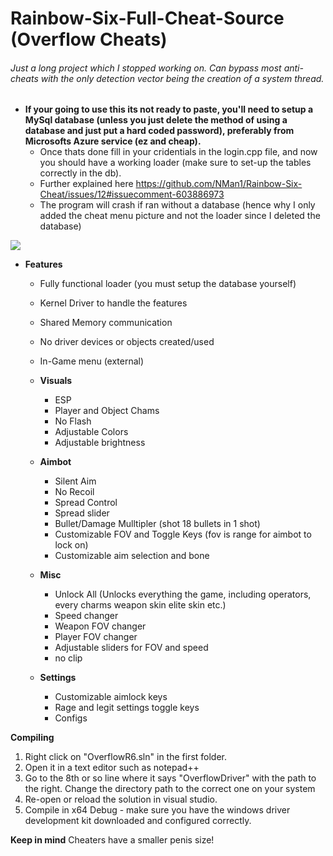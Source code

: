 # Rainbow-Six-Full-Cheat-Source (Overflow Cheats)
###### Just a long project which I stopped working on. Can bypass most anti-cheats with the only detection vector being the creation of a system thread.

- **If your going to use this its not ready to paste, you'll need to setup a MySql database (unless you just delete the method of using a database and just put a hard coded password), preferably from Microsofts Azure service (ez and cheap).** 
     - Once thats done fill in your cridentials in the login.cpp file, and now you should have a working loader (make sure to set-up the tables correctly in the db).
     - Further explained here https://github.com/NMan1/Rainbow-Six-Cheat/issues/12#issuecomment-603886973
     - The program will crash if ran without a database (hence why I only added the cheat menu picture and not the loader since I deleted the database)
   
 <img src="https://i.imgur.com/yGL0VvV.png"/>  
 
- **Features** 	
     - Fully functional loader (you must setup the database yourself)
     - Kernel Driver to handle the features
     - Shared Memory communication
     - No driver devices or objects created/used
     - In-Game menu (external)
     - **Visuals**
        - ESP
        - Player and Object Chams
        - No Flash
        - Adjustable Colors
        - Adjustable brightness

     - **Aimbot**
        - Silent Aim
        - No Recoil
        - Spread Control
        - Spread slider
        - Bullet/Damage Mulltipler (shot 18 bullets in 1 shot)
        - Customizable FOV and Toggle Keys (fov is range for aimbot to lock on)
        - Customizable aim selection and bone

     - **Misc**
        - Unlock All (Unlocks everything the game, including operators, every charms weapon skin elite skin etc.)
        - Speed changer
        - Weapon FOV changer
        - Player FOV changer
        - Adjustable sliders for FOV and speed
        - no clip

     - **Settings**
        - Customizable aimlock keys
        - Rage and legit settings toggle keys
        - Configs


**Compiling**

1. Right click on "OverflowR6.sln" in the first folder.
2. Open it in a text editor such as notepad++
3. Go to the 8th or so line where it says "OverflowDriver" with the path to the right. Change the directory path to the correct one on your system
4. Re-open or reload the solution in visual studio.
5. Compile in x64 Debug - make sure you have the windows driver development kit downloaded and configured correctly.


**Keep in mind**
Cheaters have a smaller penis size!
